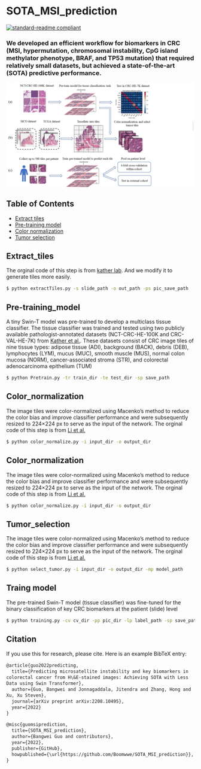 # SOTA_MSI_prediction

[![standard-readme compliant](https://img.shields.io/badge/readme%20style-standard-brightgreen.svg?style=flat-square)](https://github.com/RichardLitt/standard-readme)

### We developed an efficient workflow for biomarkers in CRC (MSI, hypermutation, chromosomal instability, CpG island methylator phenotype, BRAF, and TP53 mutation) that required relatively small datasets, but achieved a state-of-the-art (SOTA) predictive performance.
![image](https://github.com/Boomwwe/SOTA_MSI_prediction/blob/main/MSI_code/Figure1.png)
## Table of Contents

- [Extract tiles](#extract_tiles)
- [Pre-training model](#pre-training_model)
- [Color normalization](#color_normalization)
- [Tumor selection](#tumor_selection)
## Extract_tiles

The orginal code of this step is from [kather lab](https://github.com/KatherLab/preProcessing). And we modify it to generate tiles more easily.
```sh
$ python extractTiles.py -s slide_path -o out_path -ps pic_save_path
```
## Pre-training_model
A tiny Swin-T model was pre-trained to develop a multiclass tissue classifier. The tissue classifier was trained and tested using two publicly available pathologist-annotated datasets (NCT-CRC-HE-100K and CRC-VAL-HE-7K) from [Kather et al.](https://zenodo.org/record/1214456). These datasets consist of CRC image tiles of nine tissue types: adipose tissue (ADI), background (BACK), debris (DEB), lymphocytes (LYM), mucus (MUC), smooth muscle (MUS), normal colon mucosa (NORM), cancer-associated stroma (STR), and colorectal adenocarcinoma epithelium (TUM)
```sh
$ python Pretrain.py -tr train_dir -te test_dir -sp save_path
```
## Color_normalization
The image tiles were color-normalized using Macenko’s method to reduce the color bias and improve classifier performance and were subsequently resized to 224×224 px to serve as the input of the network. The orginal code of this step is from [Li et al.](https://github.com/1996lixingyu1996/CRCNet)
```sh
$ python color_normalize.py -i input_dir -o output_dir
```
## Color_normalization
The image tiles were color-normalized using Macenko’s method to reduce the color bias and improve classifier performance and were subsequently resized to 224×224 px to serve as the input of the network. The orginal code of this step is from [Li et al.](https://github.com/1996lixingyu1996/CRCNet)
```sh
$ python color_normalize.py -i input_dir -o output_dir
```

## Tumor_selection
The image tiles were color-normalized using Macenko’s method to reduce the color bias and improve classifier performance and were subsequently resized to 224×224 px to serve as the input of the network. The orginal code of this step is from [Li et al.](https://github.com/1996lixingyu1996/CRCNet)
```sh
$ python select_tumor.py -i input_dir -o output_dir -mp model_path
```

## Traing model
The pre-trained Swin-T model (tissue classifier) was fine-tuned for the binary classification of key CRC biomarkers at the patient (slide) level
```sh
$ python training.py -cv cv_dir -pp pic_dir -lp label_path -sp save_path
```

## Citation
If you use this for research, please cite. Here is an example BibTeX entry:
```
@article{guo2022predicting,
  title={Predicting microsatellite instability and key biomarkers in colorectal cancer from H\&E-stained images: Achieving SOTA with Less Data using Swin Transformer},
  author={Guo, Bangwei and Jonnagaddala, Jitendra and Zhang, Hong and Xu, Xu Steven},
  journal={arXiv preprint arXiv:2208.10495},
  year={2022}
}
```
```
@misc{guomsiprediction,
  title={SOTA_MSI_prediction},
  author={Bangwei Guo and contributors},
  year={2022},
  publisher={GitHub},
  howpublished={\url{https://github.com/Boomwwe/SOTA_MSI_prediction}},
}
```
